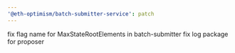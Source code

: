 ```yaml
---
'@eth-optimism/batch-submitter-service': patch
---
```


fix flag name for MaxStateRootElements in batch-submitter
fix log package for proposer
